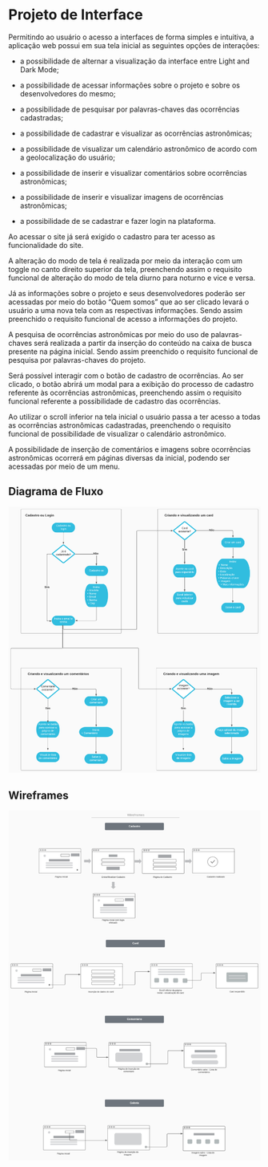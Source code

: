 
# Projeto de Interface

Permitindo ao usuário o acesso a interfaces de forma simples e intuitiva, a aplicação web possui em sua tela inicial as seguintes opções de interações:

-   a possibilidade de alternar a visualização da interface entre  Light and Dark Mode;
    
-   a possibilidade de acessar informações sobre o projeto e sobre os desenvolvedores do mesmo;
    
-   a possibilidade de pesquisar por palavras-chaves das ocorrências cadastradas;
    
-   a possibilidade de cadastrar e visualizar as ocorrências astronômicas;

-   a possibilidade de visualizar um calendário astronômico de acordo com a geolocalização do usuário;

-   a possibilidade de inserir e visualizar comentários sobre ocorrências astronômicas;

-   a possibilidade de inserir e visualizar imagens de ocorrências astronômicas;

-   a possibilidade de se cadastrar e fazer login na plataforma.


Ao acessar o site já será exigido o cadastro para ter acesso as funcionalidade do site.
    
A alteração do modo de tela é realizada por meio da interação com um toggle no canto direito superior da tela, preenchendo assim o requisito funcional de alteração do modo de tela diurno para noturno e vice e versa.

Já as informações sobre o projeto e seus desenvolvedores poderão ser acessadas por meio do botão “Quem somos” que ao ser clicado levará o usuário a uma nova tela com as respectivas informações. Sendo assim preenchido o requisito funcional de acesso a informações do projeto.

A pesquisa de ocorrências astronômicas por meio do uso de palavras-chaves será realizada a partir da inserção do conteúdo na caixa de busca presente na página inicial. Sendo assim preenchido o requisito funcional de pesquisa por palavras-chaves do projeto.

Será possível interagir com o botão de cadastro de ocorrências. Ao ser clicado, o botão abrirá um modal para a exibição do processo de cadastro referente às ocorrências astronômicas, preenchendo assim o requisito funcional referente a possibilidade de cadastro das ocorrências.

Ao utilizar o scroll inferior na tela inicial o usuário passa a ter acesso a todas as ocorrências astronômicas cadastradas, preenchendo o requisito funcional de possibilidade de visualizar o calendário astronômico.

A possibilidade de inserção de comentários e imagens sobre ocorrências astronômicas ocorrerá em páginas diversas da inicial, podendo ser acessadas por meio de um menu. 

## Diagrama de Fluxo

<img src="img/Diagrama de fluxo.png"/>

## Wireframes
<img src="img/Wireframe.png"/>
